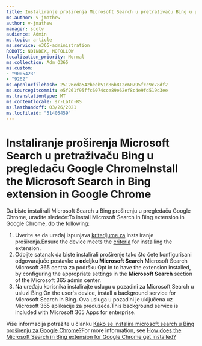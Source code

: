 ```yaml
---
title: Instaliranje proširenja Microsoft Search u pretraživaču Bing u pregledaču Google Chrome
ms.author: v-jmathew
author: v-jmathew
manager: scotv
audience: Admin
ms.topic: article
ms.service: o365-administration
ROBOTS: NOINDEX, NOFOLLOW
localization_priority: Normal
ms.collection: Adm_O365
ms.custom:
- "9005423"
- "9262"
ms.openlocfilehash: 25126eda542beeb51d86b812e60795fcc9c78df2
ms.sourcegitcommit: e5f261f95ffc6074cce89e62ef8c4e9fd519d3ee
ms.translationtype: MT
ms.contentlocale: sr-Latn-RS
ms.lasthandoff: 03/26/2021
ms.locfileid: "51405459"
---
```

# <a name="install-the-microsoft-search-in-bing-extension-in-google-chrome"></a><span data-ttu-id="e0dc5-102">Instaliranje proširenja Microsoft Search u pretraživaču Bing u pregledaču Google Chrome</span><span class="sxs-lookup"><span data-stu-id="e0dc5-102">Install the Microsoft Search in Bing extension in Google Chrome</span></span>

<span data-ttu-id="e0dc5-103">Da biste instalirali Microsoft Search u Bing proširenju u pregledaču Google Chrome, uradite sledeće:</span><span class="sxs-lookup"><span data-stu-id="e0dc5-103">To install Microsoft Search in Bing extension in Google Chrome, do the following:</span></span>

1. <span data-ttu-id="e0dc5-104">Uverite se da uređaj ispunjava [kriterijume za](https://go.microsoft.com/fwlink/?linkid=2152236) instaliranje proširenja.</span><span class="sxs-lookup"><span data-stu-id="e0dc5-104">Ensure the device meets the [criteria](https://go.microsoft.com/fwlink/?linkid=2152236) for installing the extension.</span></span>
2. <span data-ttu-id="e0dc5-105">Odbijte satanak da biste instalirali proširenje tako što ćete konfigurisani odgovarajuće postavke u **odeljku Microsoft Search** Microsoft Search Microsoft 365 centra za podršku.</span><span class="sxs-lookup"><span data-stu-id="e0dc5-105">Opt in to have the extension installed, by configuring the appropriate settings in the **Microsoft Search** section of the Microsoft 365 admin center.</span></span>
3. <span data-ttu-id="e0dc5-106">Na uređaju korisnika instalirajte uslugu u pozadini za Microsoft Search u usluzi Bing.</span><span class="sxs-lookup"><span data-stu-id="e0dc5-106">On the user's device, install a background service for Microsoft Search in Bing.</span></span> <span data-ttu-id="e0dc5-107">Ova usluga u pozadini je uključena uz Microsoft 365 aplikacije za preduzeća.</span><span class="sxs-lookup"><span data-stu-id="e0dc5-107">This background service is included with Microsoft 365 Apps for enterprise.</span></span>

<span data-ttu-id="e0dc5-108">Više informacija potražite u članku [Kako se instalira microsoft search u Bing proširenju za Google Chrome?](https://go.microsoft.com/fwlink/?linkid=2150992)</span><span class="sxs-lookup"><span data-stu-id="e0dc5-108">For more information, see [How does the Microsoft Search in Bing extension for Google Chrome get installed?](https://go.microsoft.com/fwlink/?linkid=2150992)</span></span>
